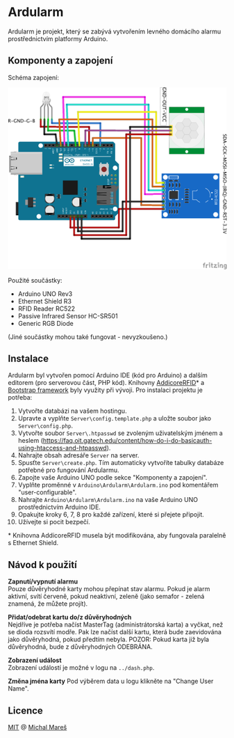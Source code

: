 # Ardularm

Ardularm je projekt, který se zabývá vytvořením levného domácího alarmu prostřednictvím platformy Arduino.

## Komponenty a zapojení

Schéma zapojení:

![Wiring](Wiring.png)

Použité součástky:
* Arduino UNO Rev3
* Ethernet Shield R3
* RFID Reader RC522
* Passive Infrared Sensor HC-SR501 
* Generic RGB Diode

(Jiné součástky mohou také fungovat - nevyzkoušeno.)

## Instalace

Ardularm byl vytvořen pomocí Arduino IDE (kód pro Arduino) a dalším editorem (pro serverovou část, PHP kód). Knihovny [AddicoreRFID](http://www.addicore.com/v/vspfiles/downloadables/Product%20Downloadables/RFID_RC522/AddicoreRFID.zip)* a [Bootstrap framework](http://getbootstrap.com/) byly využity při vývoji. Pro instalaci projektu je potřeba:

1. Vytvořte databázi na vašem hostingu.
2. Upravte a vyplňte `Server\config.template.php` a uložte soubor jako `Server\config.php`.
3. Vytvořte soubor `Server\.htpasswd` se zvoleným uživatelským jménem a heslem (https://faq.oit.gatech.edu/content/how-do-i-do-basicauth-using-htaccess-and-htpasswd).
4. Nahrajte obsah adresáře `Server` na server.
5. Spusťte `Server\create.php`. Tím automaticky vytvoříte tabulky databáze potřebné pro fungování Ardularmu.
6. Zapojte vaše Arduino UNO podle sekce "Komponenty a zapojení".
7. Vyplňte proměnné v `Arduino\Ardularm\Ardularm.ino` pod komentářem "user-configurable".
8. Nahrajte `Arduino\Ardularm\Ardularm.ino` na vaše Arduino UNO prostřednictvím Arduino IDE.
9. Opakujte kroky 6, 7, 8 pro každé zařízení, které si přejete připojit.
10. Užívejte si pocit bezpečí.

\* Knihovna AddicoreRFID musela být modifikována, aby fungovala paralelně s Ethernet Shield.

## Návod k použití

**Zapnutí/vypnutí alarmu**   
Pouze důvěryhodné karty mohou přepínat stav alarmu. Pokud je alarm aktivní, svítí červeně, pokud neaktivní, zeleně (jako semafor - zelená znamená, že můžete projít).

**Přidat/odebrat kartu do/z důvěryhodných**   
Nejdříve je potřeba načíst MasterTag (administrátorská karta) a vyčkat, než se dioda rozsvítí modře. Pak lze načíst další kartu, která bude zaevidována jako důvěryhodná, pokud předtím nebyla. POZOR: Pokud karta již byla důvěryhodná, bude z důvěryhodných ODEBRÁNA.

**Zobrazení událost**   
Zobrazení událostí je možné v logu na `../dash.php`.

**Změna jména karty**
Pod výběrem data u logu klikněte na "Change User Name".

## Licence

[MIT](https://github.com/MichalMares/Ardularm/blob/master/LICENSE.txt) @ [Michal Mareš](https://github.com/MichalMares)
